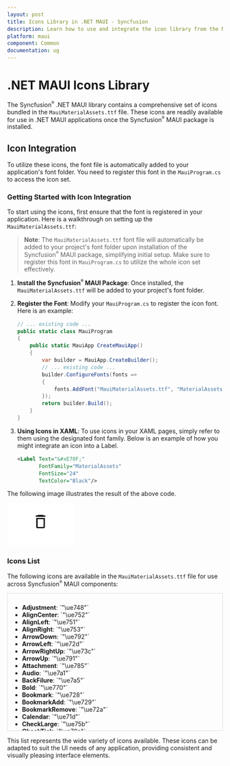 ```yaml
---
layout: post
title: Icons Library in .NET MAUI - Syncfusion
description: Learn how to use and integrate the icon library from the MauiMaterialAssets.ttf file in Syncfusion .NET MAUI components.
platform: maui
component: Common
documentation: ug
---
```


# .NET MAUI Icons Library

The Syncfusion<sup style="font-size:70%">&reg;</sup> .NET MAUI library contains a comprehensive set of icons bundled in the `MauiMaterialAssets.ttf` file. These icons are readily available for use in .NET MAUI applications once the Syncfusion<sup style="font-size:70%">&reg;</sup> MAUI package is installed.

## Icon Integration

To utilize these icons, the font file is automatically added to your application's font folder. You need to register this font in the `MauiProgram.cs` to access the icon set.

### Getting Started with Icon Integration

To start using the icons, first ensure that the font is registered in your application. Here is a walkthrough on setting up the `MauiMaterialAssets.ttf`:

> **Note**: The `MauiMaterialAssets.ttf` font file will automatically be added to your project's font folder upon installation of the Syncfusion<sup style="font-size:70%">&reg;</sup> MAUI package, simplifying initial setup. Make sure to register this font in `MauiProgram.cs` to utilize the whole icon set effectively.

1. **Install the Syncfusion<sup style="font-size:70%">&reg;</sup> MAUI Package**: Once installed, the `MauiMaterialAssets.ttf` will be added to your project's font folder.

2. **Register the Font**: Modify your `MauiProgram.cs` to register the icon font. Here is an example:

    ```csharp
    // ... existing code ...
    public static class MauiProgram
    {
        public static MauiApp CreateMauiApp()
        {
            var builder = MauiApp.CreateBuilder();
            // ... existing code ...
            builder.ConfigureFonts(fonts =>
            {
                fonts.AddFont("MauiMaterialAssets.ttf", "MaterialAssets");
            });
            return builder.Build();
        }
    }
    ```

3. **Using Icons in XAML**: To use icons in your XAML pages, simply refer to them using the designated font family. Below is an example of how you might integrate an icon into a Label.

    ```xml
    <Label Text="&#xE70F;"
           FontFamily="MaterialAssets"
           FontSize="24"
           TextColor="Black"/>
    ```

The following image illustrates the result of the above code.

![Delete Icon](images/delete_icon.png)

### Icons List

The following icons are available in the `MauiMaterialAssets.ttf` file for use across Syncfusion<sup style="font-size:70%">&reg;</sup> MAUI components:

<div style="overflow-y: scroll; height: 300px; border: 1px solid #ddd; padding: 10px;">

  <ul>
    <li><strong>Adjustment</strong>: `"\ue748"`</li>
    <li><strong>AlignCenter</strong>: `"\ue752"`</li>
    <li><strong>AlignLeft</strong>: `"\ue751"`</li>
    <li><strong>AlignRight</strong>: `"\ue753"`</li>
    <li><strong>ArrowDown</strong>: `"\ue792"`</li>
    <li><strong>ArrowLeft</strong>: `"\ue72d"`</li>
    <li><strong>ArrowRightUp</strong>: `"\ue73c"`</li>
    <li><strong>ArrowUp</strong>: `"\ue791"`</li>
    <li><strong>Attachment</strong>: `"\ue785"`</li>
    <li><strong>Audio</strong>: `"\ue7a1"`</li>
    <li><strong>BackFilure</strong>: `"\ue7a5"`</li>
    <li><strong>Bold</strong>: `"\ue770"`</li>
    <li><strong>Bookmark</strong>: `"\ue728"`</li>
    <li><strong>BookmarkAdd</strong>: `"\ue729"`</li>
    <li><strong>BookmarkRemove</strong>: `"\ue72a"`</li>
    <li><strong>Calendar</strong>: `"\ue71d"`</li>
    <li><strong>CheckLarge</strong>: `"\ue75b"`</li>
    <li><strong>CheckTick</strong>: `"\ue70c"`</li>
    <li><strong>ChevronDown</strong>: `"\ue705"`</li>
    <li><strong>ChevronDownFill</strong>: `"\ue701"`</li>
    <li><strong>ChevronLeft</strong>: `"\ue707"`</li>
    <li><strong>ChevronLeftFill</strong>: `"\ue703"`</li>
    <li><strong>ChevronRight</strong>: `"\ue706"`</li>
    <li><strong>ChevronRightDouble</strong>: `"\ue700"`</li>
    <li><strong>ChevronRightFill</strong>: `"\ue704"`</li>
    <li><strong>ChevronUp</strong>: `"\ue708"`</li>
    <li><strong>ChevronUpFill</strong>: `"\ue702"`</li>
    <li><strong>Circle</strong>: `"\ue73f"`</li>
    <li><strong>CircleCheck</strong>: `"\ue78b"`</li>
    <li><strong>CircleCheckFill</strong>: `"\ue78c"`</li>
    <li><strong>CircleClose</strong>: `"\ue70e"`</li>
    <li><strong>CircleError</strong>: `"\ue78f"`</li>
    <li><strong>Clock</strong>: `"\ue71e"`</li>
    <li><strong>Close</strong>: `"\ue70b"`</li>
    <li><strong>Cloud</strong>: `"\ue783"`</li>
    <li><strong>ColorPalette</strong>: `"\ue767"`</li>
    <li><strong>ContinuousPage</strong>: `"\ue796"`</li>
    <li><strong>Contrast</strong>: `"\ue74b"`</li>
    <li><strong>CornerRadius</strong>: `"\ue757"`</li>
    <li><strong>Copy</strong>: `"\ue7a0"`</li>
    <li><strong>Crop</strong>: `"\ue72f"`</li>
    <li><strong>CustomBookmark</strong>: `"\ue794"`</li>
    <li><strong>DateRange</strong>: `"\ue75e"`</li>
    <li><strong>DateTime</strong>: `"\ue774"`</li>
    <li><strong>DefaultBookmark</strong>: `"\ue793"`</li>
    <li><strong>Description</strong>: `"\ue711"`</li>
    <li><strong>DottedArrow</strong>: `"\ue769"`</li>
    <li><strong>DottedDoubleHeadArrow</strong>: `"\ue76a"`</li>
    <li><strong>DottedLine</strong>: `"\ue76b"`</li>
    <li><strong>DoubleHeadArrow</strong>: `"\ue768"`</li>
    <li><strong>DragAndDrop</strong>: `"\ue724"`</li>
    <li><strong>Edit</strong>: `"\ue710"`</li>
    <li><strong>Ellipse</strong>: `"\ue76f"`</li>
    <li><strong>Email</strong>: `"\ue717"`</li>
    <li><strong>ErrorTreeView</strong>: `"\ue79e"`</li>
    <li><strong>Erase</strong>: `"\ue764"`</li>
    <li><strong>ExportAnnotation</strong>: `"\ue781"`</li>
    <li><strong>ExportExcel</strong>: `"\ue79a"`</li>
    <li><strong>ExportPdf</strong>: `"\ue799"`</li>
    <li><strong>Eye</strong>: `"\ue78e"`</li>
    <li><strong>EyeSlash</strong>: `"\ue758"`</li>
    <li><strong>Fade</strong>: `"\ue74d"`</li>
    <li><strong>FileDocument</strong>: `"\ue797"`</li>
    <li><strong>FileNew</strong>: `"\ue77d"`</li>
    <li><strong>Filter</strong>: `"\ue721"`</li>
    <li><strong>FilterActive</strong>: `"\ue723"`</li>
    <li><strong>FilterClear</strong>: `"\ue722"`</li>
    <li><strong>Filters</strong>: `"\ue747"`</li>
    <li><strong>FitHeight</strong>: `"\ue79d"`</li>
    <li><strong>FitSize</strong>: `"\ue79f"`</li>
    <li><strong>FitWidth</strong>: `"\ue79c"`</li>
    <li><strong>FirstPage</strong>: `"\ue709"`</li>
    <li><strong>FlipHorizontal</strong>: `"\ue741"`</li>
    <li><strong>FlipVertical</strong>: `"\ue740"`</li>
    <li><strong>Folder</strong>: `"\ue712"`</li>
    <li><strong>FontFamily</strong>: `"\ue754"`</li>
    <li><strong>FontSize</strong>: `"\ue755"`</li>
    <li><strong>FontSize1</strong>: `"\ue787"`</li>
    <li><strong>Frame1</strong>: `"\ue731"`</li>
    <li><strong>Frame2</strong>: `"\ue732"`</li>
    <li><strong>Frame3</strong>: `"\ue733"`</li>
    <li><strong>Frame4</strong>: `"\ue734"`</li>
    <li><strong>Frame5</strong>: `"\ue735"`</li>
    <li><strong>Frame6</strong>: `"\ue736"`</li>
    <li><strong>Frame7</strong>: `"\ue76e"`</li>
    <li><strong>FrameCustom</strong>: `"\ue730"`</li>
    <li><strong>FreeDraw</strong>: `"\ue766"`</li>
    <li><strong>Grain</strong>: `"\ue75a"`</li>
    <li><strong>Help</strong>: `"\ue778"`</li>
    <li><strong>HighlightColor</strong>: `"\ue760"`</li>
    <li><strong>Hue</strong>: `"\ue773"`</li>
    <li><strong>Image</strong>: `"\ue76c"`</li>
    <li><strong>ImportAnnotation</strong>: `"\ue782"`</li>
    <li><strong>IntermediateState2</strong>: `"\ue72b"`</li>
    <li><strong>Italic</strong>: `"\ue771"`</li>
    <li><strong>Justify</strong>: `"\ue74f"`</li>
    <li><strong>Key</strong>: `"\ue777"`</li>
    <li><strong>LastPage</strong>: `"\ue70a"`</li>
    <li><strong>Line</strong>: `"\ue73d"`</li>
    <li><strong>LineSpacing</strong>: `"\ue750"`</li>
    <li><strong>Link</strong>: `"\ue78d"`</li>
    <li><strong>Location</strong>: `"\ue71c"`</li>
    <li><strong>Lock</strong>: `"\ue77b"`</li>
    <li><strong>Lunch</strong>: `"\ue75d"`</li>
    <li><strong>Menu</strong>: `"\ue719"`</li>
    <li><strong>MoreHorizontal1</strong>: `"\ue725"`</li>
    <li><strong>MoreVertical</strong>: `"\ue759"`</li>
    <li><strong>MousePointer</strong>: `"\ue738"`</li>
    <li><strong>NewParagraph</strong>: `"\ue77a"`</li>
    <li><strong>None</strong>: `"\ue772"`</li>
    <li><strong>Notes</strong>: `"\ue775"`</li>
    <li><strong>Opacity</strong>: `"\ue76d"`</li>
    <li><strong>PaintBucket</strong>: `"\ue73a"`</li>
    <li><strong>Pan</strong>: `"\ue739"`</li>
    <li><strong>Paragraph</strong>: `"\ue776"`</li>
    <li><strong>PathDraw</strong>: `"\ue78a"`</li>
    <li><strong>People</strong>: `"\ue71a"`</li>
    <li><strong>PdfFile</strong>: `"\ue780"`</li>
    <li><strong>Phone</strong>: `"\ue718"`</li>
    <li><strong>Picture</strong>: `"\ue76c"`</li>
    <li><strong>Plus</strong>: `"\ue70d"`</li>
    <li><strong>Polygon</strong>: `"\ue789"`</li>
    <li><strong>Polyline</strong>: `"\ue786"`</li>
    <li><strong>Print</strong>: `"\ue77f"`</li>
    <li><strong>RecurrenceEdit</strong>: `"\ue727"`</li>
    <li><strong>Rectangle</strong>: `"\ue73e"`</li>
    <li><strong>Redo</strong>: `"\ue745"`</li>
    <li><strong>Refresh</strong>: `"\ue7a2"`</li>
    <li><strong>Rename</strong>: `"\ue756"`</li>
    <li><strong>Repeat</strong>: `"\ue726"`</li>
    <li><strong>Reset</strong>: `"\ue746"`</li>
    <li><strong>Save</strong>: `"\ue75f"`</li>
    <li><strong>SaveAs</strong>: `"\ue77e"`</li>
    <li><strong>Saturation</strong>: `"\ue74c"`</li>
    <li><strong>Search</strong>: `"\ue715"`</li>
    <li><strong>Send</strong>: `"\ue784"`</li>
    <li><strong>Settings</strong>: `"\ue716"`</li>
    <li><strong>Shapes</strong>: `"\ue73b"`</li>
    <li><strong>Sharpness</strong>: `"\ue75c"`</li>
    <li><strong>Signature</strong>: `"\ue737"`</li>
    <li><strong>Sorting</strong>: `"\ue720"`</li>
    <li><strong>Squiggly</strong>: `"\ue765"`</li>
    <li><strong>Stamp</strong>: `"\ue761"`</li>
    <li><strong>StopRectangle</strong>: `"\ue7a5"`</li>
    <li><strong>Strikethrough</strong>: `"\ue763"`</li>
    <li><strong>StrokeWidth</strong>: `"\ue74e"`</li>
    <li><strong>TableOfContent</strong>: `"\ue72c"`</li>
    <li><strong>TextAnnotation</strong>: `"\ue788"`</li>
    <li><strong>ThumbsDown</strong>: `"\ue7a4"`</li>
    <li><strong>ThumbsUp</strong>: `"\ue7a3"`</li>
    <li><strong>Tint</strong>: `"\ue749"`</li>
    <li><strong>Title</strong>: `"\ue72e"`</li>
    <li><strong>TimeZone</strong>: `"\ue71f"`</li>
    <li><strong>Triangle</strong>: `"\ue779"`</li>
    <li><strong>Undo</strong>: `"\ue744"`</li>
    <li><strong>Underline</strong>: `"\ue762"`</li>
    <li><strong>Unlock</strong>: `"\ue77c"`</li>
    <li><strong>User</strong>: `"\ue71b"`</li>
    <li><strong>Warning</strong>: `"\ue790"`</li>
    <li><strong>ZoomIn</strong>: `"\ue713"`</li>
    <li><strong>ZoomOut</strong>: `"\ue714"`</li>
  </ul>
</div>

This list represents the wide variety of icons available. These icons can be adapted to suit the UI needs of any application, providing consistent and visually pleasing interface elements.
